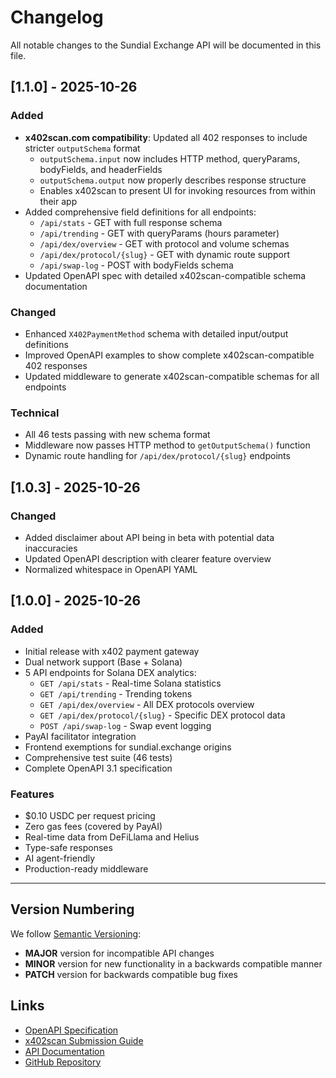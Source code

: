 # Changelog

All notable changes to the Sundial Exchange API will be documented in this file.

## [1.1.0] - 2025-10-26

### Added
- **x402scan.com compatibility**: Updated all 402 responses to include stricter `outputSchema` format
  - `outputSchema.input` now includes HTTP method, queryParams, bodyFields, and headerFields
  - `outputSchema.output` now properly describes response structure
  - Enables x402scan to present UI for invoking resources from within their app
- Added comprehensive field definitions for all endpoints:
  - `/api/stats` - GET with full response schema
  - `/api/trending` - GET with queryParams (hours parameter)
  - `/api/dex/overview` - GET with protocol and volume schemas
  - `/api/dex/protocol/{slug}` - GET with dynamic route support
  - `/api/swap-log` - POST with bodyFields schema
- Updated OpenAPI spec with detailed x402scan-compatible schema documentation

### Changed
- Enhanced `X402PaymentMethod` schema with detailed input/output definitions
- Improved OpenAPI examples to show complete x402scan-compatible 402 responses
- Updated middleware to generate x402scan-compatible schemas for all endpoints

### Technical
- All 46 tests passing with new schema format
- Middleware now passes HTTP method to `getOutputSchema()` function
- Dynamic route handling for `/api/dex/protocol/{slug}` endpoints

## [1.0.3] - 2025-10-26

### Changed
- Added disclaimer about API being in beta with potential data inaccuracies
- Updated OpenAPI description with clearer feature overview
- Normalized whitespace in OpenAPI YAML

## [1.0.0] - 2025-10-26

### Added
- Initial release with x402 payment gateway
- Dual network support (Base + Solana)
- 5 API endpoints for Solana DEX analytics:
  - `GET /api/stats` - Real-time Solana statistics
  - `GET /api/trending` - Trending tokens
  - `GET /api/dex/overview` - All DEX protocols overview
  - `GET /api/dex/protocol/{slug}` - Specific DEX protocol data
  - `POST /api/swap-log` - Swap event logging
- PayAI facilitator integration
- Frontend exemptions for sundial.exchange origins
- Comprehensive test suite (46 tests)
- Complete OpenAPI 3.1 specification

### Features
- $0.10 USDC per request pricing
- Zero gas fees (covered by PayAI)
- Real-time data from DeFiLlama and Helius
- Type-safe responses
- AI agent-friendly
- Production-ready middleware

---

## Version Numbering

We follow [Semantic Versioning](https://semver.org/):
- **MAJOR** version for incompatible API changes
- **MINOR** version for new functionality in a backwards compatible manner
- **PATCH** version for backwards compatible bug fixes

## Links

- [OpenAPI Specification](./openapi.yaml)
- [x402scan Submission Guide](./docs/x402scan-submission.md)
- [API Documentation](https://sundial.exchange)
- [GitHub Repository](https://github.com/dylanboudro/sundial.exchange)

